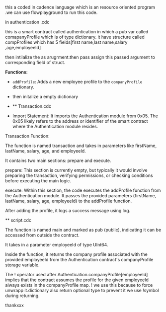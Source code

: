 this a coded in cadence language which is an resource oriented program .we can use flowplayground to run this code.

in authentication .cdc

this is a smart contract called authentication in which a pub var called comapanyProfile which is of type dictionary.
it have structure called compProfiles which has 5 fields[first name,last name,salary ,age,employeeId]

then intilalize the as arugrment.then pass assign this passed argument to corresponding field of struct.

**Functions:**
  - `addProfile`: Adds a new employee profile to the `companyProfile` dictionary.

  - then initalize a empty dictionary

  - ** Transaction.cdc
  - Import Statement: It imports the Authentication module from 0x05. The 0x05 likely refers to the address or identifier of the smart contract where the Authentication module resides.

Transaction Function:

The function is named transaction and takes in parameters like firstName, lastName, salary, age, and employeeId.

It contains two main sections: prepare and execute.

prepare: This section is currently empty, but typically it would involve preparing the transaction, verifying permissions, or checking conditions before executing the main logic.

execute: Within this section, the code executes the addProfile function from the Authentication module. It passes the provided parameters (firstName, lastName, salary, age, employeeId) to the addProfile function.

After adding the profile, it logs a success message using log.


** script.cdc

The function is named main and marked as pub (public), indicating it can be accessed from outside the contract.

It takes in a parameter employeeId of type UInt64.

Inside the function, it returns the company profile associated with the provided employeeId from the Authentication contract's companyProfile storage variable.

The ! operator used after Authentication.companyProfile[employeeId] implies that the contract assumes the profile for the given employeeId always exists in the companyProfile map.
! we use this because to force unwrapp it.dictionary also return optional type to prevent it we use !symbol during returning.

thankxxx
